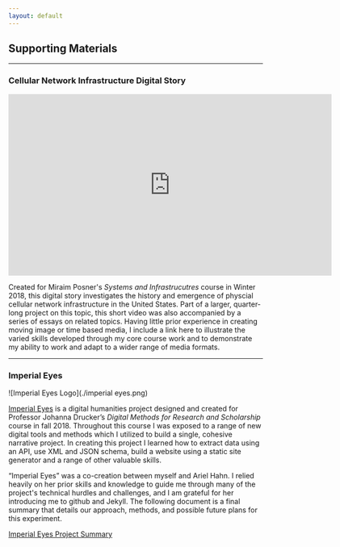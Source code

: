 ```yaml
---
layout: default
---
```


## Supporting Materials
* * *

### Cellular Network Infrastructure Digital Story

<iframe src="https://player.vimeo.com/video/261676655" width="640" height="360" frameborder="0" webkitallowfullscreen mozallowfullscreen allowfullscreen></iframe>

Created for Miraim Posner's *Systems and Infrastrucutres* course in Winter 2018, this digital story investigates the history and emergence of physcial cellular network infrastructure in the United States. Part of a larger, quarter-long project on this topic, this short video was also accompanied by a series of essays on related topics. Having little prior experience in creating moving image or time based media, I include a link here to illustrate the varied skills developed through my core course work and to demonstrate my ability to work and adapt to a wider range of media formats. 

* * *

### Imperial Eyes

![Imperial Eyes Logo](./imperial eyes.png)

[Imperial Eyes](https://aireuhl.github.io/i_e/) is a digital humanities project designed and created for Professor Johanna Drucker’s *Digital Methods for Research and Scholarship* course in fall 2018. Throughout this course I was exposed to a range of new digital tools and methods which I utilized to build a single, cohesive narrative project. In creating this project I learned how to extract data using an API, use XML and JSON schema, build a website using a static site generator and a range of other valuable skills.

“Imperial Eyes” was a co-creation between myself and Ariel Hahn. I relied heavily on her prior skills and knowledge to guide me through many of the project's technical hurdles and challenges, and I am grateful for her introducing me to github and Jekyll. The following document is a final summary that details our approach, methods, and possible future plans for this experiment.
 
[Imperial Eyes Project Summary](Methods.pdf)


